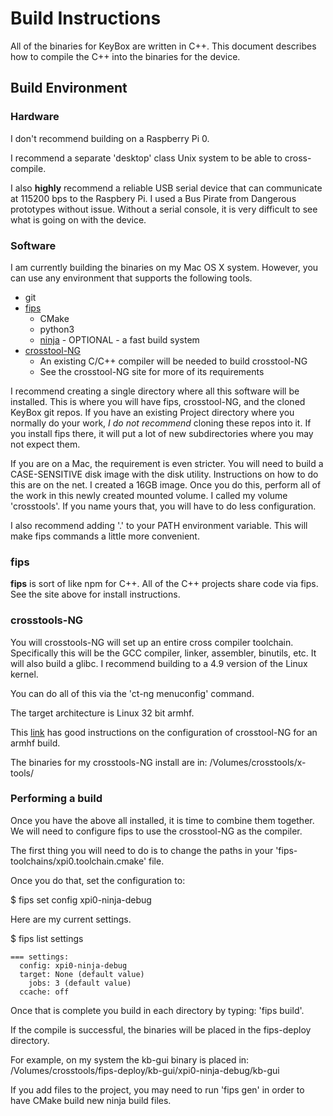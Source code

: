 # Build Instructions

All of the binaries for KeyBox are written in C++. This document describes how to compile
the C++ into the binaries for the device.

## Build Environment

### Hardware

I don't recommend building on a Raspberry Pi 0.

I recommend a separate 'desktop' class Unix system to be able to cross-compile.

I also **highly** recommend a reliable USB serial device that can communicate at 115200 bps to the Raspbery Pi. I used
a Bus Pirate from Dangerous prototypes without issue. Without a serial console, it is very difficult to see what is going
on with the device.

### Software

I am currently building the binaries on my Mac OS X system. However, you can use any environment
that supports the following tools.

* git
* [fips](https://github.com/floooh/fips)
  * CMake
  * python3
  * [ninja](https://ninja-build.org/) - OPTIONAL - a fast build system
* [crosstool-NG](https://crosstool-ng.github.io/)
  * An existing C/C++ compiler will be needed to build crosstool-NG
  * See the crosstool-NG site for more of its requirements

I recommend creating a single directory where all this software will be installed.
This is where you will have fips, crosstool-NG, and the cloned KeyBox git repos.
If you have an existing Project directory where you normally do your work, *I do not recommend* cloning these repos
into it.
If you install fips there, it will put a lot of new subdirectories where you may not expect them.

If you are on a Mac, the requirement is even stricter. You will need to build a CASE-SENSITIVE disk image with the disk utility. Instructions on how to do this are on the net. I created a 16GB image. Once you do this, perform all of the work in
this newly created mounted volume. I called my volume 'crosstools'. If you name yours that, you will have to do
less configuration.

I also recommend adding '.' to your PATH environment variable. This will make fips commands a little more convenient.

### fips

**fips** is sort of like npm for C++. All of the C++ projects share code via fips.
See the site above for install instructions.

### crosstools-NG

You will 
crosstools-NG will set up an entire cross compiler toolchain. Specifically this will be the GCC compiler,
linker, assembler, binutils, etc. It will also build a glibc. I recommend building to a 4.9 version of the
Linux kernel.

You can do all of this via the 'ct-ng menuconfig' command.

The target architecture is Linux 32 bit armhf.

This [link](http://www.bootc.net/archives/2012/05/26/how-to-build-a-cross-compiler-for-your-raspberry-pi/) has good instructions on the configuration of crosstool-NG for an armhf build.

The binaries for my crosstools-NG install are in: /Volumes/crosstools/x-tools/


### Performing a build

Once you have the above all installed, it is time to combine them together.
We will need to configure fips to use the crosstool-NG as the compiler.

The first thing you will need to do is to change the paths in your 'fips-toolchains/xpi0.toolchain.cmake' file.

Once you do that, set the configuration to:

$ fips set config xpi0-ninja-debug

Here are my current settings.

$ fips list settings

```
=== settings:
  config: xpi0-ninja-debug
  target: None (default value)
    jobs: 3 (default value)
  ccache: off
```

Once that is complete you build in each directory by typing: 'fips build'.

If the compile is successful, the binaries will be placed in the fips-deploy directory.

For example, on my system the kb-gui binary is placed in:
/Volumes/crosstools/fips-deploy/kb-gui/xpi0-ninja-debug/kb-gui

If you add files to the project, you may need to run 'fips gen' in order to have
CMake build new ninja build files.

